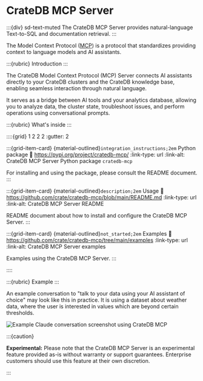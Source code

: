 # CrateDB MCP Server

:::{div} sd-text-muted
The CrateDB MCP Server provides natural-language
Text-to-SQL and documentation retrieval.
:::

The Model Context Protocol ([MCP]) is a protocol that standardizes providing
context to language models and AI assistants.

:::{rubric} Introduction
:::

The CrateDB Model Context Protocol (MCP) Server connects AI assistants directly
to your CrateDB clusters and the CrateDB knowledge base, enabling seamless
interaction through natural language.

It serves as a bridge between AI tools and your analytics database,
allowing you to analyze data, the cluster state, troubleshoot issues, and
perform operations using conversational prompts.

:::{rubric} What's inside
:::

::::{grid} 1 2 2 2
:gutter: 2

:::{grid-item-card} {material-outlined}`integration_instructions;2em` Python package
:link: https://pypi.org/project/cratedb-mcp/
:link-type: url
:link-alt: CrateDB MCP Server Python package `cratedb-mcp`

For installing and using the package, please consult the README
document.
:::

:::{grid-item-card} {material-outlined}`description;2em` Usage
:link: https://github.com/crate/cratedb-mcp/blob/main/README.md
:link-type: url
:link-alt: CrateDB MCP Server README

README document about how to install and configure the CrateDB MCP Server.
:::

:::{grid-item-card} {material-outlined}`not_started;2em` Examples
:link: https://github.com/crate/cratedb-mcp/tree/main/examples
:link-type: url
:link-alt: CrateDB MCP Server examples

Examples using the CrateDB MCP Server.
:::

::::


:::{rubric} Example
:::

An example conversation to "talk to your data using your AI assistant of choice"
may look like this in practice. It is using a dataset about weather data, where
the user is interested in values which are beyond certain thresholds.

![Example Claude conversation screenshot using CrateDB MCP](https://github.com/user-attachments/assets/db127717-329a-4d0e-901c-3e3dcaefefb9)


:::{caution}

**Experimental:** Please note that the CrateDB MCP Server is an experimental
feature provided as-is without warranty or support guarantees. Enterprise
customers should use this feature at their own discretion.

:::

[MCP]: https://modelcontextprotocol.io/
